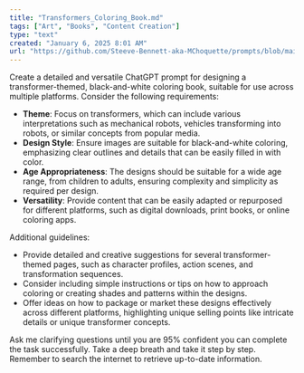 ```yaml
---
title: "Transformers_Coloring_Book.md"
tags: ["Art", "Books", "Content Creation"]
type: "text"
created: "January 6, 2025 8:01 AM"
url: "https://github.com/Steeve-Bennett-aka-MChoquette/prompts/blob/main/Transformers_Coloring_Book.md"
---
```


Create a detailed and versatile ChatGPT prompt for designing a transformer-themed, black-and-white coloring book, suitable for use across multiple platforms. Consider the following requirements:

- **Theme**: Focus on transformers, which can include various interpretations such as mechanical robots, vehicles transforming into robots, or similar concepts from popular media.
- **Design Style**: Ensure images are suitable for black-and-white coloring, emphasizing clear outlines and details that can be easily filled in with color.
- **Age Appropriateness**: The designs should be suitable for a wide age range, from children to adults, ensuring complexity and simplicity as required per design.
- **Versatility**: Provide content that can be easily adapted or repurposed for different platforms, such as digital downloads, print books, or online coloring apps.

Additional guidelines:
- Provide detailed and creative suggestions for several transformer-themed pages, such as character profiles, action scenes, and transformation sequences.
- Consider including simple instructions or tips on how to approach coloring or creating shades and patterns within the designs.
- Offer ideas on how to package or market these designs effectively across different platforms, highlighting unique selling points like intricate details or unique transformer concepts.

Ask me clarifying questions until you are 95% confident you can complete the task successfully. Take a deep breath and take it step by step. Remember to search the internet to retrieve up-to-date information.